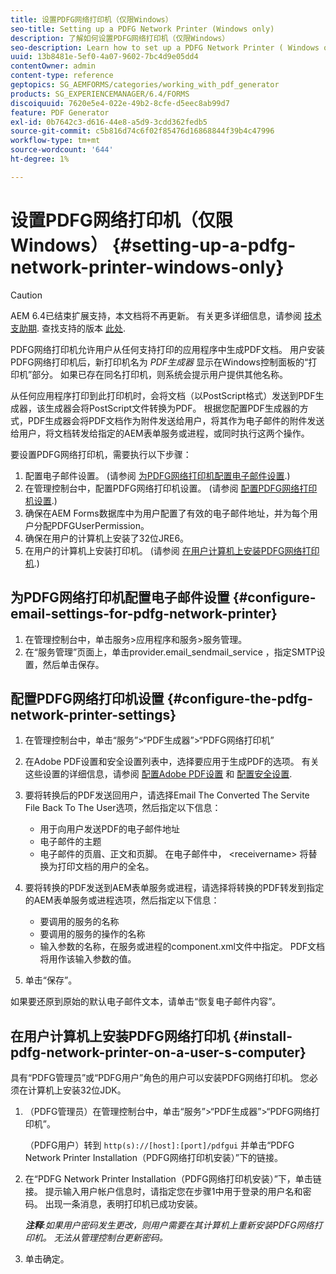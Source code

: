 ```yaml
---
title: 设置PDFG网络打印机（仅限Windows）
seo-title: Setting up a PDFG Network Printer (Windows only)
description: 了解如何设置PDFG网络打印机（仅限Windows）
seo-description: Learn how to set up a PDFG Network Printer ( Windows only )
uuid: 13b8481e-5ef0-4a07-9602-7bc4d9e05dd4
contentOwner: admin
content-type: reference
geptopics: SG_AEMFORMS/categories/working_with_pdf_generator
products: SG_EXPERIENCEMANAGER/6.4/FORMS
discoiquuid: 7620e5e4-022e-49b2-8cfe-d5eec8ab99d7
feature: PDF Generator
exl-id: 0b7642c3-d616-44e8-a5d9-3cdd362fedb5
source-git-commit: c5b816d74c6f02f85476d16868844f39b4c47996
workflow-type: tm+mt
source-wordcount: '644'
ht-degree: 1%

---
```


# 设置PDFG网络打印机（仅限Windows） {#setting-up-a-pdfg-network-printer-windows-only}

>[!CAUTION]
>
>AEM 6.4已结束扩展支持，本文档将不再更新。 有关更多详细信息，请参阅 [技术支助期](https://helpx.adobe.com/cn/support/programs/eol-matrix.html). 查找支持的版本 [此处](https://experienceleague.adobe.com/docs/).

PDFG网络打印机允许用户从任何支持打印的应用程序中生成PDF文档。 用户安装PDFG网络打印机后，新打印机名为 *PDF生成器* 显示在Windows控制面板的“打印机”部分。 如果已存在同名打印机，则系统会提示用户提供其他名称。

从任何应用程序打印到此打印机时，会将文档（以PostScript格式）发送到PDF生成器，该生成器会将PostScript文件转换为PDF。 根据您配置PDF生成器的方式，PDF生成器会将PDF文档作为附件发送给用户，将其作为电子邮件的附件发送给用户，将文档转发给指定的AEM表单服务或进程，或同时执行这两个操作。

要设置PDFG网络打印机，需要执行以下步骤：

1. 配置电子邮件设置。 (请参阅 [为PDFG网络打印机配置电子邮件设置](setting-pdfg-network-printer-windows.md#configure-email-settings-for-pdfg-network-printer).)
1. 在管理控制台中，配置PDFG网络打印机设置。 (请参阅 [配置PDFG网络打印机设置](setting-pdfg-network-printer-windows.md#configure-the-pdfg-network-printer-settings).)
1. 确保在AEM Forms数据库中为用户配置了有效的电子邮件地址，并为每个用户分配PDFGUserPermission。 <!-- Fix broken link See Setting up and organizing users -->
1. 确保在用户的计算机上安装了32位JRE6。
1. 在用户的计算机上安装打印机。 (请参阅 [在用户计算机上安装PDFG网络打印机](setting-pdfg-network-printer-windows.md#install-pdfg-network-printer-on-a-user-s-computer).)

## 为PDFG网络打印机配置电子邮件设置 {#configure-email-settings-for-pdfg-network-printer}

1. 在管理控制台中，单击服务>应用程序和服务>服务管理。
1. 在“服务管理”页面上，单击provider.email_sendmail_service ，指定SMTP设置，然后单击保存。

## 配置PDFG网络打印机设置 {#configure-the-pdfg-network-printer-settings}

1. 在管理控制台中，单击“服务”>“PDF生成器”>“PDFG网络打印机”
1. 在Adobe PDF设置和安全设置列表中，选择要应用于生成PDF的选项。 有关这些设置的详细信息，请参阅 [配置Adobe PDF设置](/help/forms/using/admin-help/configuring-pdf-settings.md#configuring-adobe-pdf-settings) 和 [配置安全设置](/help/forms/using/admin-help/configuring-security-settings.md#configuring-security-settings).
1. 要将转换后的PDF发送回用户，请选择Email The Converted The Servite File Back To The User选项，然后指定以下信息：

   * 用于向用户发送PDF的电子邮件地址
   * 电子邮件的主题
   * 电子邮件的页眉、正文和页脚。 在电子邮件中， &lt;receivername> 将替换为打印文档的用户的全名。

1. 要将转换的PDF发送到AEM表单服务或进程，请选择将转换的PDF转发到指定的AEM表单服务或进程选项，然后指定以下信息：

   * 要调用的服务的名称
   * 要调用的服务的操作的名称
   * 输入参数的名称，在服务或进程的component.xml文件中指定。 PDF文档将用作该输入参数的值。

1. 单击“保存”。

如果要还原到原始的默认电子邮件文本，请单击“恢复电子邮件内容”。

## 在用户计算机上安装PDFG网络打印机 {#install-pdfg-network-printer-on-a-user-s-computer}

具有“PDFG管理员”或“PDFG用户”角色的用户可以安装PDFG网络打印机。 您必须在计算机上安装32位JDK。

1. （PDFG管理员）在管理控制台中，单击“服务”>“PDF生成器”>“PDFG网络打印机”。

   （PDFG用户）转到 `http(s)://[host]:[port]/pdfgui` 并单击“PDFG Network Printer Installation（PDFG网络打印机安装）”下的链接。

1. 在“PDFG Network Printer Installation（PDFG网络打印机安装）”下，单击链接。 提示输入用户帐户信息时，请指定您在步骤1中用于登录的用户名和密码。 出现一条消息，表明打印机已成功安装。

   ***注释&#x200B;**:如果用户密码发生更改，则用户需要在其计算机上重新安装PDFG网络打印机。 无法从管理控制台更新密码。*

1. 单击确定。
